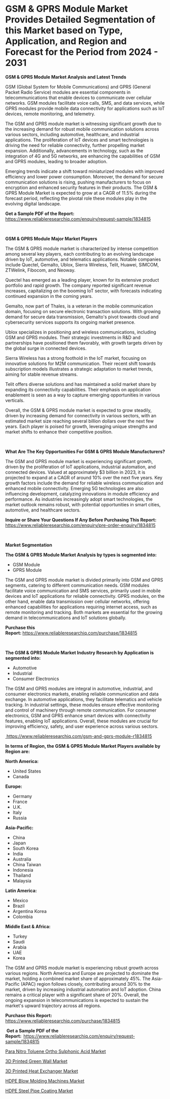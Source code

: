 <p><h1>GSM & GPRS Module Market Provides Detailed Segmentation of this Market based on Type, Application, and Region and Forecast for the Period from 2024 - 2031</h1></p><p><strong>GSM & GPRS Module Market Analysis and Latest Trends</strong></p>
<p><p>GSM (Global System for Mobile Communications) and GPRS (General Packet Radio Service) modules are essential components in telecommunications that enable devices to communicate over cellular networks. GSM modules facilitate voice calls, SMS, and data services, while GPRS modules provide mobile data connectivity for applications such as IoT devices, remote monitoring, and telemetry.</p><p>The GSM and GPRS module market is witnessing significant growth due to the increasing demand for robust mobile communication solutions across various sectors, including automotive, healthcare, and industrial applications. The proliferation of IoT devices and smart technologies is driving the need for reliable connectivity, further propelling market expansion. Additionally, advancements in technology, such as the integration of 4G and 5G networks, are enhancing the capabilities of GSM and GPRS modules, leading to broader adoption.</p><p>Emerging trends indicate a shift toward miniaturized modules with improved efficiency and lower power consumption. Moreover, the demand for secure communication solutions is rising, pushing manufacturers to focus on encryption and enhanced security features in their products. The GSM & GPRS Module Market is expected to grow at a CAGR of 11.5% during the forecast period, reflecting the pivotal role these modules play in the evolving digital landscape.</p></p>
<p><strong>Get a Sample PDF of the Report:&nbsp;</strong> <a href="https://www.reliableresearchiq.com/enquiry/request-sample/1834815?utm_campaign=1088&utm_medium=2&utm_source=Github&utm_content=ia&utm_term=16102024&utm_id=gsm-gprs-module">https://www.reliableresearchiq.com/enquiry/request-sample/1834815</a></p>
<p>&nbsp;</p>
<p><strong>GSM & GPRS Module Major Market Players</strong></p>
<p><p>The GSM & GPRS module market is characterized by intense competition among several key players, each contributing to an evolving landscape driven by IoT, automotive, and telematics applications. Notable companies include Quectel, Gemalto, Ublox, Sierra Wireless, Telit, Huawei, SIMCOM, ZTWelink, Fibocom, and Neoway.</p><p>Quectel has emerged as a leading player, known for its extensive product portfolio and rapid growth. The company reported significant revenue increases, capitalizing on the booming IoT sector, with forecasts indicating continued expansion in the coming years. </p><p>Gemalto, now part of Thales, is a veteran in the mobile communication domain, focusing on secure electronic transaction solutions. With growing demand for secure data transmission, Gemalto's pivot towards cloud and cybersecurity services supports its ongoing market presence.</p><p>Ublox specializes in positioning and wireless communications, including GSM and GPRS modules. Their strategic investments in R&D and partnerships have positioned them favorably, with growth targets driven by the global surge in connected devices.</p><p>Sierra Wireless has a strong foothold in the IoT market, focusing on innovative solutions for M2M communication. Their recent shift towards subscription models illustrates a strategic adaptation to market trends, aiming for stable revenue streams.</p><p>Telit offers diverse solutions and has maintained a solid market share by expanding its connectivity capabilities. Their emphasis on application enablement is seen as a way to capture emerging opportunities in various verticals.</p><p>Overall, the GSM & GPRS module market is expected to grow steadily, driven by increasing demand for connectivity in various sectors, with an estimated market size reaching several billion dollars over the next few years. Each player is poised for growth, leveraging unique strengths and market shifts to enhance their competitive position.</p></p>
<p>&nbsp;</p>
<p><strong>What Are The Key Opportunities For GSM & GPRS Module Manufacturers?</strong></p>
<p><p>The GSM and GPRS module market is experiencing significant growth, driven by the proliferation of IoT applications, industrial automation, and connected devices. Valued at approximately $3 billion in 2023, it is projected to expand at a CAGR of around 10% over the next five years. Key growth factors include the demand for reliable wireless communication and enhanced mobile connectivity. Emerging 5G technologies are also influencing development, catalyzing innovations in module efficiency and performance. As industries increasingly adopt smart technologies, the market outlook remains robust, with potential opportunities in smart cities, automotive, and healthcare sectors.</p></p>
<p><strong>Inquire or Share Your Questions If Any Before Purchasing This Report:</strong> <a href="https://www.reliableresearchiq.com/enquiry/pre-order-enquiry/1834815?utm_campaign=1088&utm_medium=2&utm_source=Github&utm_content=ia&utm_term=16102024&utm_id=gsm-gprs-module">https://www.reliableresearchiq.com/enquiry/pre-order-enquiry/1834815</a></p>
<p>&nbsp;</p>
<p><strong>Market Segmentation</strong></p>
<p><strong>The GSM & GPRS Module Market Analysis by types is segmented into:</strong></p>
<p><ul><li>GSM Module</li><li>GPRS Module</li></ul></p>
<p><p>The GSM and GPRS module market is divided primarily into GSM and GPRS segments, catering to different communication needs. GSM modules facilitate voice communication and SMS services, primarily used in mobile devices and IoT applications for reliable connectivity. GPRS modules, on the other hand, enable data transmission over cellular networks, offering enhanced capabilities for applications requiring internet access, such as remote monitoring and tracking. Both markets are essential for the growing demand in telecommunications and IoT solutions globally.</p></p>
<p><strong>Purchase this Report:&nbsp;</strong><a href="https://www.reliableresearchiq.com/purchase/1834815?utm_campaign=1088&utm_medium=2&utm_source=Github&utm_content=ia&utm_term=16102024&utm_id=gsm-gprs-module">https://www.reliableresearchiq.com/purchase/1834815</a></p>
<p>&nbsp;</p>
<p><strong>The GSM & GPRS Module Market Industry Research by Application is segmented into:</strong></p>
<p><ul><li>Automotive</li><li>Industrial</li><li>Consumer Electronics</li></ul></p>
<p><p>The GSM and GPRS modules are integral in automotive, industrial, and consumer electronics markets, enabling reliable communication and data exchange. In automotive applications, they facilitate telematics and vehicle tracking. In industrial settings, these modules ensure effective monitoring and control of machinery through remote communication. For consumer electronics, GSM and GPRS enhance smart devices with connectivity features, enabling IoT applications. Overall, these modules are crucial for improving efficiency, safety, and user experience across various sectors.</p></p>
<p><a href="https://www.reliableresearchiq.com/gsm-and-gprs-module-r1834815?utm_campaign=1088&utm_medium=2&utm_source=Github&utm_content=ia&utm_term=16102024&utm_id=gsm-gprs-module">&nbsp;https://www.reliableresearchiq.com/gsm-and-gprs-module-r1834815</a></p>
<p><strong>In terms of Region, the GSM & GPRS Module Market Players available by Region are:</strong></p>
<p>
    <p> <strong> North America: </strong>
        <ul>
            <li>United States</li>
            <li>Canada</li>
        </ul>
        </p> 
    <p> <strong> Europe: </strong>
        <ul>
            <li>Germany</li>
            <li>France</li>
            <li>U.K.</li>
            <li>Italy</li>
            <li>Russia</li>
        </ul>
        </p> 
    <p> <strong> Asia-Pacific: </strong>
        <ul>
            <li>China</li>
            <li>Japan</li>
            <li>South Korea</li>
            <li>India</li>
            <li>Australia</li>
            <li>China Taiwan</li>
            <li>Indonesia</li>
            <li>Thailand</li>
            <li>Malaysia</li>
        </ul>
        </p> 
    <p> <strong> Latin America: </strong>
        <ul>
            <li>Mexico</li>
            <li>Brazil</li>
            <li>Argentina Korea</li>
            <li>Colombia</li>
        </ul>
        </p> 
    <p> <strong> Middle East & Africa: </strong>
        <ul>
            <li>Turkey</li>
            <li>Saudi</li>
            <li>Arabia</li>
            <li>UAE</li>
            <li>Korea</li>
        </ul>
    </p>
    </p>
<p><p>The GSM and GPRS module market is experiencing robust growth across various regions. North America and Europe are projected to dominate the market, holding a combined market share of approximately 45%. The Asia-Pacific (APAC) region follows closely, contributing around 30% to the market, driven by increasing industrial automation and IoT adoption. China remains a critical player with a significant share of 20%. Overall, the ongoing expansion in telecommunications is expected to sustain the market's upward trajectory across all regions.</p></p>
<p><strong>Purchase this Report: </strong><a href="https://www.reliableresearchiq.com/purchase/1834815?utm_campaign=1088&utm_medium=2&utm_source=Github&utm_content=ia&utm_term=16102024&utm_id=gsm-gprs-module">https://www.reliableresearchiq.com/purchase/1834815</a></p>
<p>&nbsp;<strong>Get a Sample PDF of the Report:&nbsp;&nbsp;</strong><a href="https://www.reliableresearchiq.com/enquiry/request-sample/1834815?utm_campaign=1088&utm_medium=2&utm_source=Github&utm_content=ia&utm_term=16102024&utm_id=gsm-gprs-module">https://www.reliableresearchiq.com/enquiry/request-sample/1834815</a></p>
<p><strong></strong></p>
<p><p><a href="https://www.linkedin.com/pulse/influencing-factors-para-nitro-toluene-ortho-sulphonic-acid-btfnc?trk=public_post_embed_feed-article-content&utm_campaign=1088&utm_medium=2&utm_source=Github&utm_content=ia&utm_term=16102024&utm_id=gsm-gprs-module">Para Nitro Toluene Ortho Sulphonic Acid Market</a></p><p><a href="https://issuu.com/reportprime-2/docs/3d-printed-green-wall-market-size-2_4251547068359a?utm_campaign=1088&utm_medium=2&utm_source=Github&utm_content=ia&utm_term=16102024&utm_id=gsm-gprs-module">3D Printed Green Wall Market</a></p><p><a href="https://issuu.com/reportprime-2/docs/3d-printed-heat-exchanger-market-si_ee8529b1022eb3?utm_campaign=1088&utm_medium=2&utm_source=Github&utm_content=ia&utm_term=16102024&utm_id=gsm-gprs-module">3D Printed Heat Exchanger Market</a></p><p><a href="https://github.com/maq4brod/Market-Research-Report-List-1/blob/main/hdpe-blow-molding-machines-market.md?utm_campaign=1088&utm_medium=2&utm_source=Github&utm_content=ia&utm_term=16102024&utm_id=gsm-gprs-module">HDPE Blow Molding Machines Market</a></p><p><a href="https://github.com/rovj3gerson/Market-Research-Report-List-1/blob/main/hdpe-steel-pipe-coating-market.md?utm_campaign=1088&utm_medium=2&utm_source=Github&utm_content=ia&utm_term=16102024&utm_id=gsm-gprs-module">HDPE Steel Pipe Coating Market</a></p></p>